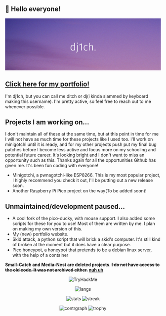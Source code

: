 ## 👋 Hello everyone! 

<p align="center">
  <img src="https://github.com/dj1ch/dj1ch/blob/main/Add%20a%20subheading.png">
</p>

<!---
![Linux](https://img.shields.io/badge/Linux-FCC624?style=for-the-badge&logo=linux&logoColor=black)
![Kali](https://img.shields.io/badge/Kali-268BEE?style=for-the-badge&logo=kalilinux&logoColor=white)
![Windows 11](https://img.shields.io/badge/Windows%2011-%230079d5.svg?style=for-the-badge&logo=Windows%2011&logoColor=white)
![Raspberry Pi](https://img.shields.io/badge/-RaspberryPi-C51A4A?style=for-the-badge&logo=Raspberry-Pi)
![Arduino](https://img.shields.io/badge/-Arduino-00979D?style=for-the-badge&logo=Arduino&logoColor=white)
![C++](https://img.shields.io/badge/c++-%2300599C.svg?style=for-the-badge&logo=c%2B%2B&logoColor=white)
![Python](https://img.shields.io/badge/python-3670A0?style=for-the-badge&logo=python&logoColor=ffdd54)
![Lua](https://img.shields.io/badge/lua-%232C2D72.svg?style=for-the-badge&logo=lua&logoColor=white)
![HTML5](https://img.shields.io/badge/html5-%23E34F26.svg?style=for-the-badge&logo=html5&logoColor=white)
![CSS3](https://img.shields.io/badge/css3-%231572B6.svg?style=for-the-badge&logo=css3&logoColor=white)
![Shell Script](https://img.shields.io/badge/shell_script-%23121011.svg?style=for-the-badge&logo=gnu-bash&logoColor=white)
![Nix](https://img.shields.io/badge/NIX-5277C3.svg?style=for-the-badge&logo=NixOS&logoColor=white)
![ChatGPT](https://img.shields.io/badge/chatGPT-74aa9c?style=for-the-badge&logo=openai&logoColor=white)
![Brave](https://img.shields.io/badge/Brave-FB542B?style=for-the-badge&logo=Brave&logoColor=white)
![Google Chrome](https://img.shields.io/badge/Google%20Chrome-4285F4?style=for-the-badge&logo=GoogleChrome&logoColor=white)
![Vivaldi](https://img.shields.io/badge/Vivaldi-EF3939?style=for-the-badge&logo=Vivaldi&logoColor=white)
![Monero](https://img.shields.io/badge/monero-FF6600?style=for-the-badge&logo=monero&logoColor=white)
--->

## [Click here for my portfolio!](https://dj1ch.github.io)

I'm dj1ch, but you can call me ditch or dj(i kinda slammed by keyboard making this username). I'm pretty active, so feel free to reach out to me whenever possible.

## Projects I am working on...
I don't maintain all of these at the same time, but at this point in time for me I will not have as much time for these projects like I used too. I'll work on minigotchi until it is ready, and for my other projects push put my final bug patches before I become less active and focus more on my schooling and potential future career. It's looking bright and I don't want to miss an opportunity such as this. Thanks again for all the opportunities Github has given me. It's been fun coding with everyone!

- Minigotchi, a pwnagotchi-like ESP8266. This is my most popular project, I highly recommend you check it out, I'll be putting out a new release soon. 
- Another Raspberry Pi Pico project on the way(To be added soon)!

## Unmaintained/development paused...
- A cool fork of the pico-ducky, with mouse support. I also added some scripts for these for you to use! Most of them are written by me. I plan on making my own version of this. 
- My (new) portfolio website.
- Skid attack, a python script that will brick a skid's computer. It's still kind of broken at the moment but it does have a clear purpose. 
- Pico honeypot, a honeypot that pretends to be a debian linux server, with the help of a container

**Small-Catch and Media-Nest are deleted projects. ~~I do not have access to the old code. It was not archived either.~~ [nuh uh](https://github.com/dj1ch/Small-Catch-Archive)**
<p align="center">
  <img src="https://tryhackme-badges.s3.amazonaws.com/tg.1ch0712.png" alt="TryHackMe">
</p>

<p align="center">
  <img src="https://github-readme-stats.vercel.app/api/top-langs/?username=dj1ch&theme=dark&hide=javascript,scss&size_weight=0&count_weight=1&layout=compact" alt="langs"></img>
</p>

<p align="center">
  <img src="https://github-readme-stats.vercel.app/api?username=dj1ch&layout=compact&theme=dark" alt="stats"></img>
  <img src="https://streak-stats.demolab.com?user=dj1ch&theme=dark" alt="streak"></img>
</p>

<p align="center">
  <img src="https://github-readme-activity-graph.vercel.app/graph?username=dj1ch&theme=github-compact" alt="contrgraph"></img>
  <img src="https://github-profile-trophy.vercel.app/?username=dj1ch&theme=onestar" alt="trophy"></img>
</p>

<!---
dj1ch/dj1ch is a ✨ special ✨ repository because its `README.md` (this file) appears on your GitHub profile.
You can click the Preview link to take a look at your changes.
--->
